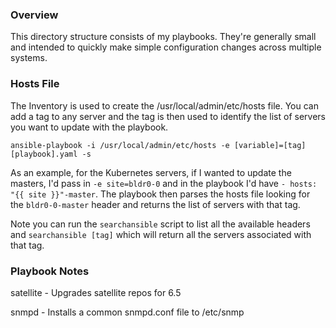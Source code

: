 ### Overview ###

This directory structure consists of my playbooks. They're generally small and intended to quickly make simple 
configuration changes across multiple systems.


### Hosts File ###

The Inventory is used to create the /usr/local/admin/etc/hosts file. You can add a tag to any server and the tag 
is then used to identify the list of servers you want to update with the playbook.

`ansible-playbook -i /usr/local/admin/etc/hosts -e [variable]=[tag] [playbook].yaml -s`

As an example, for the Kubernetes servers, if I wanted to update the masters, I'd pass in `-e site=bldr0-0` and in the 
playbook I'd have `- hosts: "{{ site }}"-master`. The playbook then parses the hosts file looking for the `bldr0-0-master` 
header and returns the list of servers with that tag.

Note you can run the `searchansible` script to list all the available headers and `searchansible [tag]` which will return 
all the servers associated with that tag.


### Playbook Notes ###

satellite - Upgrades satellite repos for 6.5

snmpd - Installs a common snmpd.conf file to /etc/snmp

